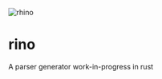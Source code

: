 ![rhino](https://user-images.githubusercontent.com/85784092/214647180-e477a904-010a-4e39-96d0-c7576415303e.png)

# rino
A parser generator work-in-progress in rust
